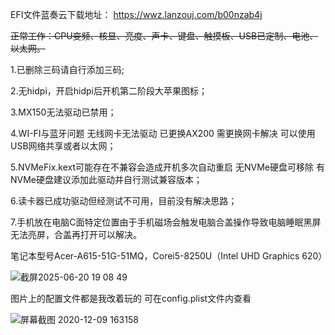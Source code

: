 
EFI文件蓝奏云下载地址： https://wwz.lanzouj.com/b00nzab4j

~~正常工作：CPU变频、核显、亮度、声卡、键盘、触摸板、USB已定制、电池、以太网。~~

1.已删除三码请自行添加三码;

2.无hidpi，开启hidpi后开机第二阶段大苹果图标；

3.MX150无法驱动已禁用；

4.WI-FI与蓝牙问题 无线网卡无法驱动 已更换AX200 需更换网卡解决 可以使用USB网络共享或者以太网；

5.NVMeFix.kext可能存在不兼容会造成开机多次自动重启 无NVMe硬盘可移除 有NVMe硬盘建议添加此驱动并自行测试兼容版本；

6.读卡器已成功驱动但经测试不可用，目前没有解决思路；

7.手机放在电脑C面特定位置由于手机磁场会触发电脑合盖操作导致电脑睡眠黑屏无法亮屏，合盖再打开可以解决。

笔记本型号Acer-A615-51G-51MQ，Corei5-8250U（Intel UHD Graphics 620）

![截屏2025-06-20 19 08 49](https://github.com/user-attachments/assets/32330b04-f2f9-42ae-bf47-0f881fb0afa4)

图片上的配置文件都是我改着玩的 可在config.plist文件内查看

![屏幕截图 2020-12-09 163158](https://user-images.githubusercontent.com/67421836/129293568-424256ba-1b45-428f-8a57-f515ef3cb905.png)
